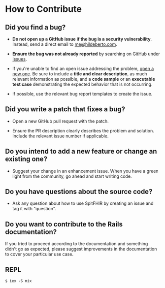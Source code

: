 # How to Contribute

## Did you find a bug?

* **Do not open up a GitHub issue if the bug is a security vulnerability**. Instead, send a direct email to me@hildeberto.com.

* **Ensure the bug was not already reported** by searching on GitHub under [Issues](https://github.com/htmfilho/pycific/issues).

* If you're unable to find an open issue addressing the problem, [open a new one](https://github.com/htmfilho/pycific/issues/new). Be sure to include a **title and clear description**, as much relevant information as possible, and a **code sample** or an **executable test case** demonstrating the expected behavior that is not occurring.

* If possible, use the relevant bug report templates to create the issue.

## Did you write a patch that fixes a bug?

* Open a new GitHub pull request with the patch.

* Ensure the PR description clearly describes the problem and solution. Include the relevant issue number if applicable.

## Do you intend to add a new feature or change an existing one?

* Suggest your change in an enhancement issue. When you have a green light from the community, go ahead and start writing code.

## Do you have questions about the source code?

* Ask any question about how to use SpitFHIR by creating an issue and tag it with "question".

## Do you want to contribute to the Rails documentation?

If you tried to proceed according to the documentation and something didn't go as expected, please suggest improvements in the documentation to cover your particular use case.

## REPL

    $ iex -S mix
